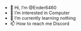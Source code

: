 - 👋 Hi, I’m @Ender6460
- 👀 I’m interested in Computer
- 🌱 I’m currently learning nothing
- 📫 How to reach me Discord
  

<!---
Ender6460/Ender6460 is a ✨ special ✨ repository because its `README.md` (this file) appears on your GitHub profile.
You can click the Preview link to take a look at your changes.
--->
